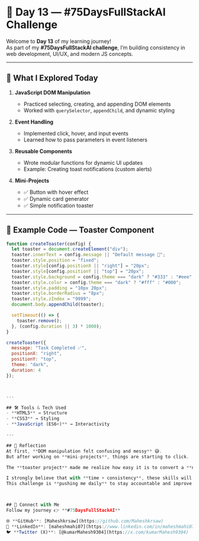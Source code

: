 # 🚀 Day 13 — #75DaysFullStackAI Challenge  

Welcome to **Day 13** of my learning journey!  
As part of my **#75DaysFullStackAI challenge**, I’m building consistency in web development, UI/UX, and modern JS concepts.  

---

## 📌 What I Explored Today  

1. **JavaScript DOM Manipulation**  
   - Practiced selecting, creating, and appending DOM elements  
   - Worked with `querySelector`, `appendChild`, and dynamic styling  

2. **Event Handling**  
   - Implemented click, hover, and input events  
   - Learned how to pass parameters in event listeners  

3. **Reusable Components**  
   - Wrote modular functions for dynamic UI updates  
   - Example: Creating toast notifications (custom alerts)  

4. **Mini-Projects**  
   - ✅ Button with hover effect  
   - ✅ Dynamic card generator  
   - ✅ Simple notification toaster  

---

## 📝 Example Code — Toaster Component  

```javascript
function createToaster(config) {
  let toaster = document.createElement("div");
  toaster.innerText = config.message || "Default message 🚀";
  toaster.style.position = "fixed";
  toaster.style[config.positionX || "right"] = "20px";
  toaster.style[config.positionY || "top"] = "20px";
  toaster.style.background = config.theme === "dark" ? "#333" : "#eee";
  toaster.style.color = config.theme === "dark" ? "#fff" : "#000";
  toaster.style.padding = "10px 20px";
  toaster.style.borderRadius = "8px";
  toaster.style.zIndex = "9999";
  document.body.appendChild(toaster);

  setTimeout(() => {
    toaster.remove();
  }, (config.duration || 3) * 1000);
}

createToaster({
  message: "Task Completed ✅",
  positionX: "right",
  positionY: "top",
  theme: "dark",
  duration: 4
});



---

## 🛠️ Tools & Tech Used
- **HTML5** → Structure  
- **CSS3** → Styling  
- **JavaScript (ES6+)** → Interactivity  

---

## 🎯 Reflection
At first, **DOM manipulation felt confusing and messy** 😅.  
But after working on **mini-projects**, things are starting to click.  

The **toaster project** made me realize how easy it is to convert a **normal concept into a reusable component**.  

I strongly believe that with **time + consistency**, these skills will become **second nature**.  
This challenge is **pushing me daily** to stay accountable and improve 🚀.  



## 🔗 Connect with Me
Follow my journey 👉 **#75DaysFullStackAI**  

🌐 **GitHub**: [Maheshkrsaw](https://github.com/Maheshkrsaw)  
💼 **LinkedIn**: [maheshmahi07](https://www.linkedin.com/in/maheshmahi07)  
🐦 **Twitter (X)**: [@kumarMahesh9304](https://x.com/kumarMahesh9304)  
